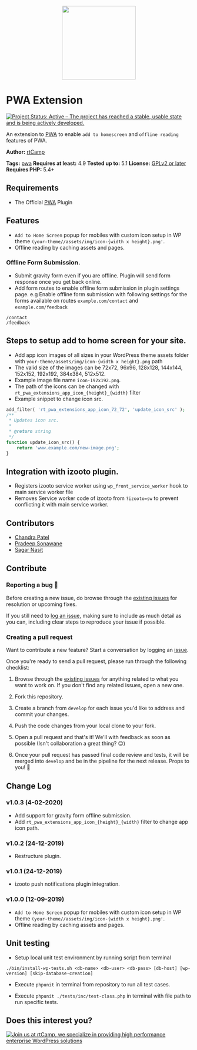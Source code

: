 <p align="center">
<a href="https://rtcamp.com/" target="_blank"><img width="200"src="https://rtcamp.com/wp-content/themes/rtcamp-v9/assets/img/site-logo-black.svg"></a>
</p>

# PWA Extension

[![Project Status: Active – The project has reached a stable, usable state and is being actively developed.](https://www.repostatus.org/badges/latest/active.svg)](https://www.repostatus.org/#active)

An extension to [PWA](https://wordpress.org/plugins/pwa/) to enable `add to homescreen` and `offline reading` features of PWA.

**Author:** [rtCamp](https://github.com/rtCamp/)

**Tags:** [pwa](https://wordpress.org/plugins/tags/pwa)
**Requires at least:** 4.9
**Tested up to:** 5.1
**License:** [GPLv2 or later](http://www.gnu.org/licenses/gpl-2.0.html)
**Requires PHP:** 5.4+

## Requirements

- The Official [PWA](https://wordpress.org/plugins/pwa/) Plugin

## Features

- `Add to Home Screen` popup for mobiles with custom icon setup in WP theme `(your-theme//assets/img/icon-{width x height}.png'`.
- Offline reading by caching assets and pages.

### Offline Form Submission.
- Submit gravity form even if you are offline. Plugin will send form response once you get back online.
- Add form routes to enable offline form submission in plugin settings page.
e.g Enable offline form submission with following settings for the forms available on routes `example.com/contact` and `example.com/feedback`
```
/contact
/feedback
```

## Steps to setup add to home screen for your site.

- Add app icon images of all sizes in your WordPress theme assets folder with `your-theme/assets/img/icon-{width x height}.png` path
- The valid size of the images can be 72x72, 96x96, 128x128, 144x144, 152x152, 192x192, 384x384, 512x512.
- Example image file name `icon-192x192.png`.
- The path of the icons can be changed with `rt_pwa_extensions_app_icon_{height}_{width}` filter
- Example snippet to change icon src.
```php
add_filter( 'rt_pwa_extensions_app_icon_72_72', 'update_icon_src' );
/**
 * Updates icon src.
 *
 * @return string
 */
function update_icon_src() {
	return 'www.example.com/new-image.png';
}
```

## Integration with izooto plugin.

- Registers izooto service worker using `wp_front_service_worker` hook to main service worker file
- Removes Service worker code of izooto from `?izooto=sw` to prevent conflicting it with main service worker.

## Contributors
- [Chandra Patel](https://github.com/chandrapatel/)
- [Pradeep Sonawane](https://github.com/pradeep910/)
- [Sagar Nasit](https://github.com/sagarnasit/)

## Contribute

### Reporting a bug 🐞

Before creating a new issue, do browse through the [existing issues](https://github.com/rtCamp/pwa-extension/issues) for resolution or upcoming fixes. 

If you still need to [log an issue](https://github.com/rtCamp/pwa-extension/issues/new), making sure to include as much detail as you can, including clear steps to reproduce your issue if possible.

### Creating a pull request

Want to contribute a new feature? Start a conversation by logging an [issue](https://github.com/rtCamp/pwa-extension/issues).

Once you're ready to send a pull request, please run through the following checklist: 

1. Browse through the [existing issues](https://github.com/rtCamp/pwa-extension/issues) for anything related to what you want to work on. If you don't find any related issues, open a new one.

1. Fork this repository.

1. Create a branch from `develop` for each issue you'd like to address and commit your changes.

1. Push the code changes from your local clone to your fork.

1. Open a pull request and that's it! We'll with feedback as soon as possible (Isn't collaboration a great thing? 😌)

1. Once your pull request has passed final code review and tests, it will be merged into `develop` and be in the pipeline for the next release. Props to you! 🎉

## Change Log

### v1.0.3 (4-02-2020)

- Add support for gravity form offline submission.
- Add `rt_pwa_extensions_app_icon_{height}_{width}` filter to change app icon path.

### v1.0.2 (24-12-2019)

- Restructure plugin.

### v1.0.1 (24-12-2019)

- izooto push notifications plugin integration.

### v1.0.0 (12-09-2019)

- `Add to Home Screen` popup for mobiles with custom icon setup in WP theme `(your-theme//assets/img/icon-{width x height}.png'`.
- Offline reading by caching assets and pages.

## Unit testing

- Setup local unit test environment by running script from terminal

```./bin/install-wp-tests.sh <db-name> <db-user> <db-pass> [db-host] [wp-version] [skip-database-creation]```

- Execute `phpunit` in terminal from repository to run all test cases.

- Execute `phpunit ./tests/inc/test-class.php` in terminal with file path to run specific tests.

## Does this interest you?

<a href="https://rtcamp.com/"><img src="https://rtcamp.com/wp-content/uploads/2019/04/github-banner@2x.png" alt="Join us at rtCamp, we specialize in providing high performance enterprise WordPress solutions"></a>

